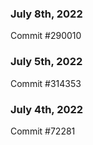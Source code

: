 ### July 8th, 2022

Commit #290010

### July 5th, 2022

Commit #314353


### July 4th, 2022

Commit #72281
